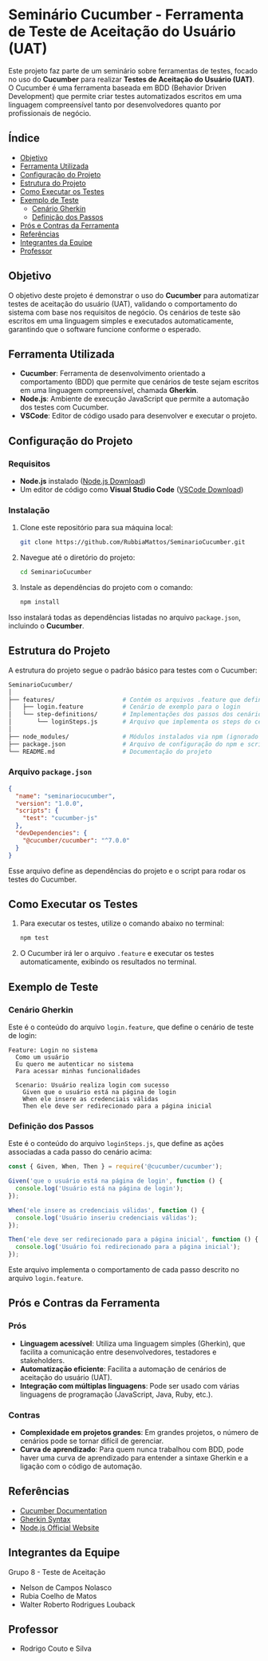 # Seminário Cucumber - Ferramenta de Teste de Aceitação do Usuário (UAT)

Este projeto faz parte de um seminário sobre ferramentas de testes, focado no uso do **Cucumber** para realizar **Testes de Aceitação do Usuário (UAT)**. O Cucumber é uma ferramenta baseada em BDD (Behavior Driven Development) que permite criar testes automatizados escritos em uma linguagem compreensível tanto por desenvolvedores quanto por profissionais de negócio.

## Índice
- [Objetivo](#objetivo)
- [Ferramenta Utilizada](#ferramenta-utilizada)
- [Configuração do Projeto](#configuração-do-projeto)
- [Estrutura do Projeto](#estrutura-do-projeto)
- [Como Executar os Testes](#como-executar-os-testes)
- [Exemplo de Teste](#exemplo-de-teste)
  - [Cenário Gherkin](#cenário-gherkin)
  - [Definição dos Passos](#definição-dos-passos)
- [Prós e Contras da Ferramenta](#prós-e-contras-da-ferramenta)
- [Referências](#referências)
- [Integrantes da Equipe](#integrantes-da-equipe)
- [Professor](#professor)

## Objetivo

O objetivo deste projeto é demonstrar o uso do **Cucumber** para automatizar testes de aceitação do usuário (UAT), validando o comportamento do sistema com base nos requisitos de negócio. Os cenários de teste são escritos em uma linguagem simples e executados automaticamente, garantindo que o software funcione conforme o esperado.

## Ferramenta Utilizada

- **Cucumber**: Ferramenta de desenvolvimento orientado a comportamento (BDD) que permite que cenários de teste sejam escritos em uma linguagem compreensível, chamada **Gherkin**.
- **Node.js**: Ambiente de execução JavaScript que permite a automação dos testes com Cucumber.
- **VSCode**: Editor de código usado para desenvolver e executar o projeto.

## Configuração do Projeto

### Requisitos

- **Node.js** instalado ([Node.js Download](https://nodejs.org/))
- Um editor de código como **Visual Studio Code** ([VSCode Download](https://code.visualstudio.com/))

### Instalação

1. Clone este repositório para sua máquina local:
   ```bash
   git clone https://github.com/RubbiaMattos/SeminarioCucumber.git
   ```

2. Navegue até o diretório do projeto:

   ```bash
   cd SeminarioCucumber
   ```

3. Instale as dependências do projeto com o comando:

   ```bash
   npm install
   ```

Isso instalará todas as dependências listadas no arquivo `package.json`, incluindo o **Cucumber**.

## Estrutura do Projeto

A estrutura do projeto segue o padrão básico para testes com o Cucumber:

```bash
SeminarioCucumber/
│
├── features/                   # Contém os arquivos .feature que definem os cenários de teste
│   ├── login.feature           # Cenário de exemplo para o login
│   └── step-definitions/       # Implementações dos passos dos cenários de teste
│       └── loginSteps.js       # Arquivo que implementa os steps do cenário de login
│
├── node_modules/               # Módulos instalados via npm (ignorado no .gitignore)
├── package.json                # Arquivo de configuração do npm e scripts do projeto
└── README.md                   # Documentação do projeto
```

### Arquivo `package.json`

```json
{
  "name": "seminariocucumber",
  "version": "1.0.0",
  "scripts": {
    "test": "cucumber-js"
  },
  "devDependencies": {
    "@cucumber/cucumber": "^7.0.0"
  }
}
```

Esse arquivo define as dependências do projeto e o script para rodar os testes do Cucumber.

## Como Executar os Testes

1. Para executar os testes, utilize o comando abaixo no terminal:

   ```bash
   npm test
   ```

2. O Cucumber irá ler o arquivo `.feature` e executar os testes automaticamente, exibindo os resultados no terminal.

## Exemplo de Teste

### Cenário Gherkin

Este é o conteúdo do arquivo `login.feature`, que define o cenário de teste de login:

```gherkin
Feature: Login no sistema
  Como um usuário
  Eu quero me autenticar no sistema
  Para acessar minhas funcionalidades

  Scenario: Usuário realiza login com sucesso
    Given que o usuário está na página de login
    When ele insere as credenciais válidas
    Then ele deve ser redirecionado para a página inicial
```

### Definição dos Passos

Este é o conteúdo do arquivo `loginSteps.js`, que define as ações associadas a cada passo do cenário acima:

```javascript
const { Given, When, Then } = require('@cucumber/cucumber');

Given('que o usuário está na página de login', function () {
  console.log('Usuário está na página de login');
});

When('ele insere as credenciais válidas', function () {
  console.log('Usuário inseriu credenciais válidas');
});

Then('ele deve ser redirecionado para a página inicial', function () {
  console.log('Usuário foi redirecionado para a página inicial');
});
```

Este arquivo implementa o comportamento de cada passo descrito no arquivo `login.feature`.

## Prós e Contras da Ferramenta

### Prós

- **Linguagem acessível**: Utiliza uma linguagem simples (Gherkin), que facilita a comunicação entre desenvolvedores, testadores e stakeholders.
- **Automatização eficiente**: Facilita a automação de cenários de aceitação do usuário (UAT).
- **Integração com múltiplas linguagens**: Pode ser usado com várias linguagens de programação (JavaScript, Java, Ruby, etc.).

### Contras

- **Complexidade em projetos grandes**: Em grandes projetos, o número de cenários pode se tornar difícil de gerenciar.
- **Curva de aprendizado**: Para quem nunca trabalhou com BDD, pode haver uma curva de aprendizado para entender a sintaxe Gherkin e a ligação com o código de automação.

## Referências

- [Cucumber Documentation](https://cucumber.io/docs)
- [Gherkin Syntax](https://cucumber.io/docs/gherkin/)
- [Node.js Official Website](https://nodejs.org/)

## Integrantes da Equipe

Grupo 8 - Teste de Aceitação

- Nelson de Campos Nolasco
- Rubia Coelho de Matos
- Walter Roberto Rodrigues Louback

## Professor

- Rodrigo Couto e Silva